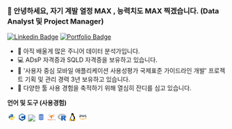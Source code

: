 


### 👋 안녕하세요, 자기 계발 열정 MAX , 능력치도 MAX 찍겠습니다. (Data Analyst 및 Project Manager)  

[![Linkedin Badge](https://img.shields.io/badge/-LinkedIn-blue?style=flat-square&logo=Linkedin&logoColor=white&link=https://www.linkedin.com/in/%EA%B1%B4-%EC%9D%B4-26771614b/)](https://www.linkedin.com/in/selena-song-48b7312a0/) [![Portfolio Badge](https://img.shields.io/badge/Portfolio-ffffff?style=flat-square&logo=Notion&logoColor=black&link=https://www.notion.so/Geon-Lee-0a2ead807ec24791b5f75a5d0974fca8)]([https://www.notion.so/Geon-Lee-0a2ead807ec24791b5f75a5d0974fca8](https://www.notion.so/Be_Life-0fd779b3f0bf46898951d1d2ae536e44))


* 👩 아직 배울게 많은 주니어 데이터 분석가입니다.
* 💻 ADsP 자격증과 SQLD 자격증을 보유하고 있습니다.
* 🎨 '사용자 중심 모바일 애플리케이션 사용성평가 국제표준 가이드라인 개발' 프로젝트 기획 및 관리 경력 3년 보유하고 있습니다.
* 🌱 다양한 툴 사용 경험을 축적하기 위해 열심히 잔디를 심고 있습니다.


**언어 및 도구 (사용경험)**  

<code><img height="20" src="https://raw.githubusercontent.com/github/explore/80688e429a7d4ef2fca1e82350fe8e3517d3494d/topics/python/python.png"></code>
<code><img height="20" src="https://raw.githubusercontent.com/github/explore/80688e429a7d4ef2fca1e82350fe8e3517d3494d/topics/c/c.png"></code>
<code><img height="20" src="https://raw.githubusercontent.com/github/explore/80688e429a7d4ef2fca1e82350fe8e3517d3494d/topics/c#/c#.png"></code>
<code><img height="20" src="https://raw.githubusercontent.com/github/explore/80688e429a7d4ef2fca1e82350fe8e3517d3494d/topics/sql/sql.png"></code>
<code><img height="20" src="https://raw.githubusercontent.com/github/explore/80688e429a7d4ef2fca1e82350fe8e3517d3494d/topics/tensorflow/tensorflow.png"></code>
<code><img height="20" src="https://raw.githubusercontent.com/github/explore/80688e429a7d4ef2fca1e82350fe8e3517d3494d/topics/r/r.png"></code>
<code><img height="20" src="https://raw.githubusercontent.com/github/explore/80688e429a7d4ef2fca1e82350fe8e3517d3494d/topics/linux/linux.png"></code>
<code><img height="20" src="https://raw.githubusercontent.com/github/explore/80688e429a7d4ef2fca1e82350fe8e3517d3494d/topics/aws/aws.png"></code>
